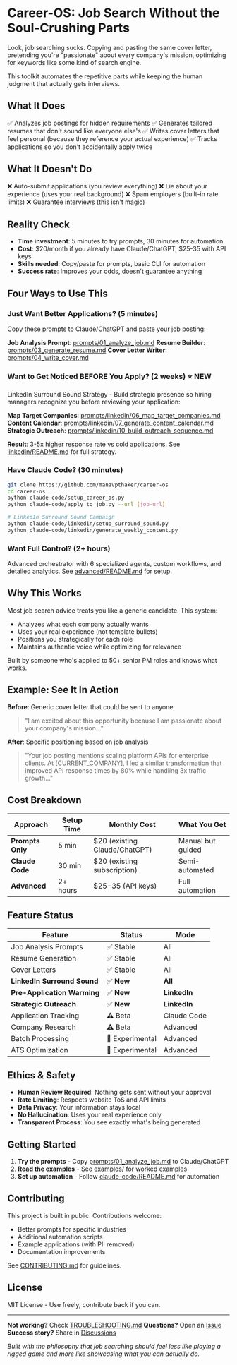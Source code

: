 # Career-OS: Job Search Without the Soul-Crushing Parts

Look, job searching sucks. Copying and pasting the same cover letter, pretending you're "passionate" about every company's mission, optimizing for keywords like some kind of search engine.

This toolkit automates the repetitive parts while keeping the human judgment that actually gets interviews.

## What It Does
✅ Analyzes job postings for hidden requirements
✅ Generates tailored resumes that don't sound like everyone else's
✅ Writes cover letters that feel personal (because they reference your actual experience)
✅ Tracks applications so you don't accidentally apply twice

## What It Doesn't Do
❌ Auto-submit applications (you review everything)
❌ Lie about your experience (uses your real background)
❌ Spam employers (built-in rate limits)
❌ Guarantee interviews (this isn't magic)

## Reality Check
- **Time investment**: 5 minutes to try prompts, 30 minutes for automation
- **Cost**: $20/month if you already have Claude/ChatGPT, $25-35 with API keys
- **Skills needed**: Copy/paste for prompts, basic CLI for automation
- **Success rate**: Improves your odds, doesn't guarantee anything

## Four Ways to Use This

### Just Want Better Applications? (5 minutes)
Copy these prompts to Claude/ChatGPT and paste your job posting:

**Job Analysis Prompt**: [prompts/01_analyze_job.md](prompts/01_analyze_job.md)
**Resume Builder**: [prompts/03_generate_resume.md](prompts/03_generate_resume.md)
**Cover Letter Writer**: [prompts/04_write_cover.md](prompts/04_write_cover.md)

### Want to Get Noticed BEFORE You Apply? (2 weeks) **⭐ NEW**
LinkedIn Surround Sound Strategy - Build strategic presence so hiring managers recognize you before reviewing your application:

**Map Target Companies**: [prompts/linkedin/06_map_target_companies.md](prompts/linkedin/06_map_target_companies.md)
**Content Calendar**: [prompts/linkedin/07_generate_content_calendar.md](prompts/linkedin/07_generate_content_calendar.md)
**Strategic Outreach**: [prompts/linkedin/10_build_outreach_sequence.md](prompts/linkedin/10_build_outreach_sequence.md)

**Result**: 3-5x higher response rate vs cold applications. See [linkedin/README.md](linkedin/README.md) for full strategy.

### Have Claude Code? (30 minutes)
```bash
git clone https://github.com/manavpthaker/career-os
cd career-os
python claude-code/setup_career_os.py
python claude-code/apply_to_job.py --url [job-url]

# LinkedIn Surround Sound Campaign
python claude-code/linkedin/setup_surround_sound.py
python claude-code/linkedin/generate_weekly_content.py
```

### Want Full Control? (2+ hours)
Advanced orchestrator with 6 specialized agents, custom workflows, and detailed analytics.
See [advanced/README.md](advanced/README.md) for setup.

## Why This Works
Most job search advice treats you like a generic candidate. This system:
- Analyzes what each company actually wants
- Uses your real experience (not template bullets)
- Positions you strategically for each role
- Maintains authentic voice while optimizing for relevance

Built by someone who's applied to 50+ senior PM roles and knows what works.

## Example: See It In Action

**Before**: Generic cover letter that could be sent to anyone
> "I am excited about this opportunity because I am passionate about your company's mission..."

**After**: Specific positioning based on job analysis
> "Your job posting mentions scaling platform APIs for enterprise clients. At [CURRENT_COMPANY], I led a similar transformation that improved API response times by 80% while handling 3x traffic growth..."

## Cost Breakdown

| Approach | Setup Time | Monthly Cost | What You Get |
|----------|------------|--------------|--------------|
| **Prompts Only** | 5 min | $20 (existing Claude/ChatGPT) | Manual but guided |
| **Claude Code** | 30 min | $20 (existing subscription) | Semi-automated |
| **Advanced** | 2+ hours | $25-35 (API keys) | Full automation |

## Feature Status

| Feature | Status | Mode |
|---------|--------|------|
| Job Analysis Prompts | ✅ Stable | All |
| Resume Generation | ✅ Stable | All |
| Cover Letters | ✅ Stable | All |
| **LinkedIn Surround Sound** | ✅ **New** | **All** |
| **Pre-Application Warming** | ✅ **New** | **LinkedIn** |
| **Strategic Outreach** | ✅ **New** | **LinkedIn** |
| Application Tracking | ⚠️ Beta | Claude Code |
| Company Research | ⚠️ Beta | Advanced |
| Batch Processing | 🧪 Experimental | Advanced |
| ATS Optimization | 🧪 Experimental | Advanced |

## Ethics & Safety

- **Human Review Required**: Nothing gets sent without your approval
- **Rate Limiting**: Respects website ToS and API limits
- **Data Privacy**: Your information stays local
- **No Hallucination**: Uses your real experience only
- **Transparent Process**: You see exactly what's being generated

## Getting Started

1. **Try the prompts** - Copy [prompts/01_analyze_job.md](prompts/01_analyze_job.md) to Claude/ChatGPT
2. **Read the examples** - See [examples/](examples/) for worked examples
3. **Set up automation** - Follow [claude-code/README.md](claude-code/README.md) for automation

## Contributing

This project is built in public. Contributions welcome:
- Better prompts for specific industries
- Additional automation scripts
- Example applications (with PII removed)
- Documentation improvements

See [CONTRIBUTING.md](CONTRIBUTING.md) for guidelines.

## License

MIT License - Use freely, contribute back if you can.

---

**Not working?** Check [TROUBLESHOOTING.md](TROUBLESHOOTING.md)
**Questions?** Open an [Issue](https://github.com/manavpthaker/career-os/issues)
**Success story?** Share in [Discussions](https://github.com/manavpthaker/career-os/discussions)

*Built with the philosophy that job searching should feel less like playing a rigged game and more like showcasing what you can actually do.*